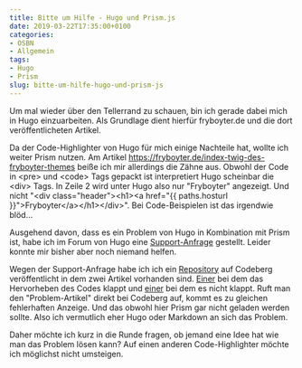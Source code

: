 ```yaml
---
title: Bitte um Hilfe - Hugo und Prism.js
date: 2019-03-22T17:35:00+0100
categories:
- OSBN
- Allgemein
tags:
- Hugo
- Prism
slug: bitte-um-hilfe-hugo-und-prism-js
---
```

Um mal wieder über den Tellerrand zu schauen, bin ich gerade dabei mich in Hugo einzuarbeiten. Als Grundlage dient hierfür fryboyter.de und die dort veröffentlicheten Artikel.

Da der Code-Highlighter von Hugo für mich einige Nachteile hat, wollte ich weiter Prism nutzen. Am Artikel https://fryboyter.de/index-twig-des-fryboyter-themes beiße ich mir allerdings die Zähne aus. Obwohl der Code in &lt;pre&gt; und &lt;code&gt; Tags gepackt ist interpretiert Hugo scheinbar die &lt;div&gt; Tags. In Zeile 2 wird unter Hugo also nur "Fryboyter" angezeigt. Und nicht "&lt;div class="header"&gt;&lt;h1&gt;&lt;a href="{{ paths.hosturl }}"&gt;Fryboyter&lt;/a&gt;&lt;/h1&gt;&lt;/div&gt;". Bei Code-Beispielen ist das irgendwie blöd...

Ausgehend davon, dass es ein Problem von Hugo in Kombination mit Prism ist, habe ich im Forum von Hugo eine [Support-Anfrage](https://discourse.gohugo.io/t/problems-with-hugo-and-prism-js/17357) gestellt. Leider konnte mir bisher aber noch niemand helfen.

Wegen der Support-Anfrage habe ich ich ein [Repository](https://codeberg.org/Fryboyter/hugo) auf Codeberg veröffentlicht in dem zwei Artikel vorhanden sind. [Einer](https://codeberg.org/Fryboyter/hugo/src/branch/master/content/posts/2017/nachbesserungen-an-bolt-cms.md) bei dem das Hervorheben des Codes klappt und [einer](https://codeberg.org/Fryboyter/hugo/src/branch/master/content/posts/2017/index-twig-des-fryboyter-themes.md) bei dem es nicht klappt. Ruft man den "Problem-Artikel" direkt bei Codeberg auf, kommt es zu gleichen fehlerhaften Anzeige. Und das obwohl hier Prism gar nicht geladen werden sollte. Also ich vermutlich eher Hugo oder Markdown an sich das Problem.

Daher möchte ich kurz in die Runde fragen, ob jemand eine Idee hat wie man das Problem lösen kann?&nbsp;Auf einen anderen Code-Highlighter möchte ich möglichst nicht umsteigen.